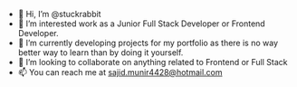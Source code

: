 - 👋 Hi, I’m @stuckrabbit
- 👀 I’m interested work as a Junior Full Stack Developer or Frontend Developer.
- 🌱 I’m currently developing projects for my portfolio as there is no way better way to learn than by doing it yourself.
- 💞️ I’m looking to collaborate on anything related to Frontend or Full Stack
- 📫 You can reach me at sajid.munir4428@hotmail.com

<!---
stuckrabbit/stuckrabbit is a ✨ special ✨ repository because its `README.md` (this file) appears on your GitHub profile.
You can click the Preview link to take a look at your changes.
--->
